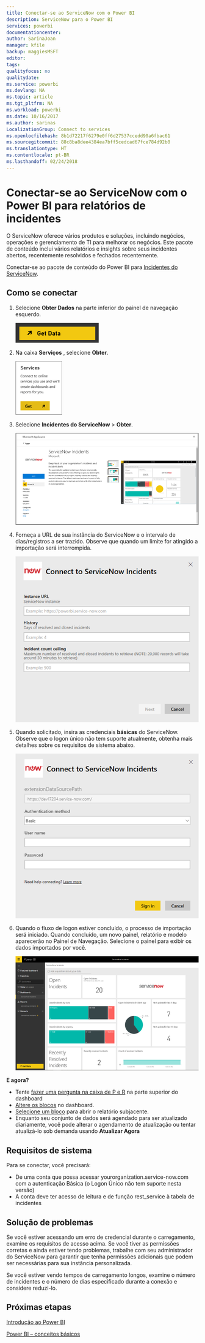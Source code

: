 ```yaml
---
title: Conectar-se ao ServiceNow com o Power BI
description: ServiceNow para o Power BI
services: powerbi
documentationcenter: 
author: SarinaJoan
manager: kfile
backup: maggiesMSFT
editor: 
tags: 
qualityfocus: no
qualitydate: 
ms.service: powerbi
ms.devlang: NA
ms.topic: article
ms.tgt_pltfrm: NA
ms.workload: powerbi
ms.date: 10/16/2017
ms.author: sarinas
LocalizationGroup: Connect to services
ms.openlocfilehash: 8b1d72217f6279e0ff6d27537ccedd90a6fbac61
ms.sourcegitcommit: 88c8ba8dee4384ea7bff5cedcad67fce784d92b0
ms.translationtype: HT
ms.contentlocale: pt-BR
ms.lasthandoff: 02/24/2018
---
```

# <a name="connect-to-servicenow-with-power-bi-for-incident-reporting"></a>Conectar-se ao ServiceNow com o Power BI para relatórios de incidentes
O ServiceNow oferece vários produtos e soluções, incluindo negócios, operações e gerenciamento de TI para melhorar os negócios. Este pacote de conteúdo inclui vários relatórios e insights sobre seus incidentes abertos, recentemente resolvidos e fechados recentemente.  

Conectar-se ao pacote de conteúdo do Power BI para [Incidentes do ServiceNow](https://app.powerbi.com/getdata/services/servicenow).

## <a name="how-to-connect"></a>Como se conectar
1. Selecione **Obter Dados** na parte inferior do painel de navegação esquerdo.
   
   ![](media/service-connect-to-servicenow/pbi_getdata.png) 
2. Na caixa **Serviços** , selecione **Obter**.
   
   ![](media/service-connect-to-servicenow/pbi_getservices.png) 
3. Selecione **Incidentes do ServiceNow** \> **Obter**.
   
   ![](media/service-connect-to-servicenow/connect.png)
4. Forneça a URL de sua instância do ServiceNow e o intervalo de dias/registros a ser trazido. Observe que quando um limite for atingido a importação será interrompida.
   
   ![](media/service-connect-to-servicenow/params.png)
5. Quando solicitado, insira as credenciais **básicas** do ServiceNow. Observe que o logon único não tem suporte atualmente, obtenha mais detalhes sobre os requisitos de sistema abaixo.
   
   ![](media/service-connect-to-servicenow/creds.png)
6. Quando o fluxo de logon estiver concluído, o processo de importação será iniciado. Quando concluído, um novo painel, relatório e modelo aparecerão no Painel de Navegação. Selecione o painel para exibir os dados importados por você.
   
    ![](media/service-connect-to-servicenow/dashboard.png)

**E agora?**

* Tente [fazer uma pergunta na caixa de P e R](power-bi-q-and-a.md) na parte superior do dashboard
* [Altere os blocos](service-dashboard-edit-tile.md) no dashboard.
* [Selecione um bloco](service-dashboard-tiles.md) para abrir o relatório subjacente.
* Enquanto seu conjunto de dados será agendado para ser atualizado diariamente, você pode alterar o agendamento de atualização ou tentar atualizá-lo sob demanda usando **Atualizar Agora**

## <a name="system-requirements"></a>Requisitos de sistema
Para se conectar, você precisará:  

* De uma conta que possa acessar yourorganization.service-now.com com a autenticação Básica (o Logon Único não tem suporte nesta versão)  
* A conta deve ter acesso de leitura e de função rest_service à tabela de incidentes  

## <a name="troubleshooting"></a>Solução de problemas
Se você estiver acessando um erro de credencial durante o carregamento, examine os requisitos de acesso acima. Se você tiver as permissões corretas e ainda estiver tendo problemas, trabalhe com seu administrador do ServiceNow para garantir que tenha permissões adicionais que podem ser necessárias para sua instância personalizada.

Se você estiver vendo tempos de carregamento longos, examine o número de incidentes e o número de dias especificado durante a conexão e considere reduzi-lo.

## <a name="next-steps"></a>Próximas etapas
[Introdução ao Power BI](service-get-started.md)

[Power BI – conceitos básicos](service-basic-concepts.md)

